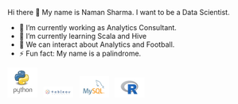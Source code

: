 Hi there 👋 My name is Naman Sharma. I want to be a Data Scientist.

- 🔭 I’m currently working as Analytics Consultant.
- 🌱 I’m currently learning Scala and Hive
- 💬 We can interact about Analytics and Football.
- ⚡ Fun fact: My name is a palindrome.

<div>
<img src="https://github.com/namanshar/namanshar/blob/5fc5e3e3a35f6d62fce4f3a843aa580d5d3e3ef9/images.jpg" width="60" alt="Python">
&nbsp;
<img src="https://github.com/namanshar/namanshar/blob/5fc5e3e3a35f6d62fce4f3a843aa580d5d3e3ef9/tableau-logo-tableau-software.jpg" width="60" alt="Tableau">
&nbsp;
<img src="https://github.com/namanshar/namanshar/blob/5fc5e3e3a35f6d62fce4f3a843aa580d5d3e3ef9/download.png" width="60" alt="MySQL">
&nbsp;
<img src="https://github.com/namanshar/namanshar/blob/5fc5e3e3a35f6d62fce4f3a843aa580d5d3e3ef9/R_(programming_language)-Logo.wine.png" width="60" alt="R">
<div>
